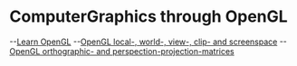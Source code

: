 # ComputerGraphics through OpenGL

--[Learn OpenGL](https://learnopengl.com/)
--[OpenGL local-, world-, view-, clip- and screenspace](https://learnopengl.com/Getting-started/Coordinate-Systems)
--[OpenGL orthographic- and perspection-projection-matrices](http://www.songho.ca/opengl/gl_projectionmatrix.html)
